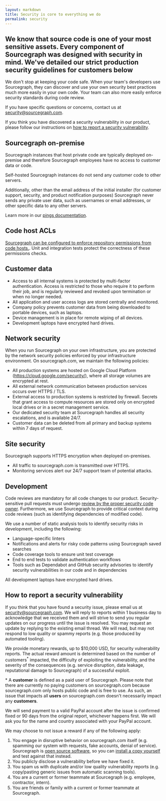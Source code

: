 ```yaml
---
layout: markdown
title: Security is core to everything we do
permalink: security
---
```


## We know that source code is one of your most sensitive assets. Every component of Sourcegraph was designed with security in mind. We've detailed our strict production security guidelines for customers below

We don't stop at keeping your code safe. When your team's developers use Sourcegraph, they can discover and use your own security best practices much more easily in your own code. Your team can also more easily enforce security standards during code review.

If you have specific questions or concerns, contact us at <a href="mailto:security@sourcegraph.com">security@sourcegraph.com</a>.

If you think you have discovered a security vulnerability in our product, please follow our instructions on [how to report a security vulnerability](#how-to-report-a-security-vulnerability).

## Sourcegraph on-premise

Sourcegraph instances that host private code are typically deployed on-premise and therefore Sourcegraph employees have no access to customer data or code.

Self-hosted Sourcegraph instances do not send any customer code to other servers.

Additionally, other than the email address of the initial installer (for customer support, security, and product notification purposes) Sourcegraph never sends any private user data, such as usernames or email addresses, or other specific data to any other servers.

Learn more in our [pings documentation](https://docs.sourcegraph.com/admin/pings).

## Code host ACLs

[Sourcegraph can be configured to enforce repository permissions from code hosts.](https://docs.sourcegraph.com/admin/repo/permissions). Unit and integration tests protect the correctness of these permissions checks.

## Customer data

- Access to all internal systems is protected by multi-factor authentication. Access is restricted to those who require it to perform their job, and is regularly reviewed and revoked upon termination or when no longer needed.
- All application and user access logs are stored centrally and monitored.
- Company policy prevents customer data from being downloaded to portable devices, such as laptops.
- Device management is in place for remote wiping of all devices.
- Development laptops have encrypted hard drives.

## Network security

When you run Sourcegraph on your own infrastructure, you are protected by the network security policies enforced by your infrastructure environment. On sourcegraph.com, we maintain the following policies:

- All production systems are hosted on Google Cloud Platform (https://cloud.google.com/security/), where all storage volumes are encrypted at rest.
- All external network communication between production services occurs over HTTPS / TLS.
- External access to production systems is restricted by firewall. Secrets that grant access to
  compute resources are stored only on encrypted local drives or in a secret management service.
- Our dedicated security team at Sourcegraph handles all security escalations, and is available 24/7.
- Customer data can be deleted from all primary and backup systems within 7 days of request.

## Site security

Sourcegraph supports HTTPS encryption when deployed on-premises.

- All traffic to sourcegraph.com is transmitted over HTTPS.
- Monitoring services alert our 24/7 support team of potential attacks.

## Development

Code reviews are mandatory for all code changes to our product. Security-sensitive pull requests must undergo [review by the proper security code owner](../handbook/engineering/code_reviews#security). Furthermore, we use Sourcegraph to provide critical context during code reviews (such as identifying dependencies of modified code).

We use a number of static analysis tools to identify security risks in development, including the following:

- Language-specific linters
- Notifications and alerts for risky code patterns using Sourcegraph saved searches
- Code coverage tools to ensure unit test coverage
- End to end tests to validate authentication workflows
- Tools such as Dependabot and GitHub security advisories to identify security vulnerabilities in our code and in dependencies

All development laptops have encrypted hard drives.

## How to report a security vulnerability

If you think that you have found a security issue, please email us at <a href="mailto:security@sourcegraph.com">security@sourcegraph.com</a>. We will reply to reports within 1 business day to acknowledge that we received them and will strive to send you regular updates on our progress until the issue is resolved. You may request an update by replying to the existing email thread. We will read, but may not respond to low quality or spammy reports (e.g. those produced by automated tooling).

We provide monetary rewards, up to $10,000 USD, for security vulnerability reports. The actual reward amount is determined based on the number of customers<sup>*</sup> impacted, the difficulty of exploiting the vulnerability, and the severity of the consequences (e.g. service disruption, data leakage, reputational damage to Sourcegraph) of a successful exploit.

\* A **customer** is defined as a paid user of Sourcegraph. Please note that there are currently no paying customers on sourcegraph.com because sourcegraph.com only hosts public code and is free to use. As such, an issue that impacts all **users** on sourcegraph.com doesn't necessarily impact any **customers**.

We will send payment to a valid PayPal account after the issue is confirmed fixed or 90 days from the original report, whichever happens first. We will ask you for the name and country associated with your PayPal account.

We may choose to not issue a reward if any of the following apply:

1. You engage in disruptive behavior on sourcegraph.com itself (e.g. spamming our system with requests, fake accounts, denial of service). Sourcegraph is [open source software](https://github.com/sourcegraph/sourcegraph), so you can [install a copy yourself](https://docs.sourcegraph.com/#quickstart-guide) and test against that instead.
1. You publicly disclose a vulnerability before we have fixed it.
1. You spam us with duplicate and/or low quality vulnerability reports (e.g. copy/pasting generic issues from automatic scanning tools).
1. You are a current or former teammate at Sourcegraph (e.g. employee, contractor, intern).
1. You are friends or family with a current or former teammate at Sourcegraph.
